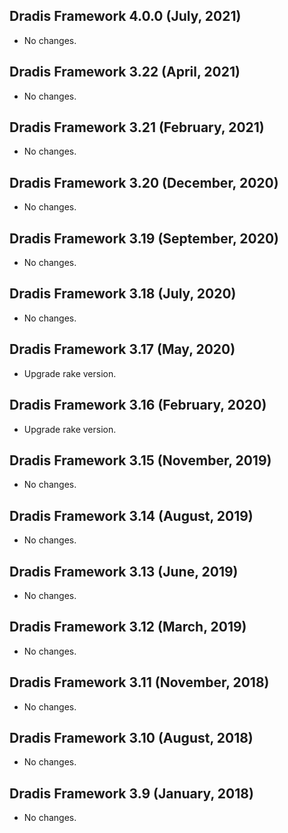 ## Dradis Framework 4.0.0 (July, 2021) ##

*  No changes.

## Dradis Framework 3.22 (April, 2021) ##

*  No changes.

## Dradis Framework 3.21 (February, 2021) ##

*  No changes.

## Dradis Framework 3.20 (December, 2020) ##

*  No changes.

## Dradis Framework 3.19 (September, 2020) ##

*  No changes.

## Dradis Framework 3.18 (July, 2020) ##

*  No changes.

## Dradis Framework 3.17 (May, 2020) ##

*  Upgrade rake version.

## Dradis Framework 3.16 (February, 2020) ##

*  Upgrade rake version.

## Dradis Framework 3.15 (November, 2019) ##

*  No changes.

## Dradis Framework 3.14 (August, 2019) ##

*  No changes.

## Dradis Framework 3.13 (June, 2019) ##

*  No changes.

## Dradis Framework 3.12 (March, 2019) ##

*  No changes.

## Dradis Framework 3.11 (November, 2018) ##

*  No changes.

## Dradis Framework 3.10 (August, 2018) ##

*   No changes.

## Dradis Framework 3.9 (January, 2018) ##

*   No changes.
